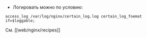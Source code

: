 - Логировать можно по условию:
```
access_log /var/log/nginx/certain_log.log certain_log_foemat if=$loggable;
```
См. [[web/nginx/recipes]]